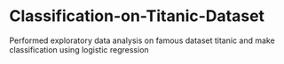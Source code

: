 # Classification-on-Titanic-Dataset
Performed exploratory data analysis on famous dataset titanic and make classification using logistic regression
